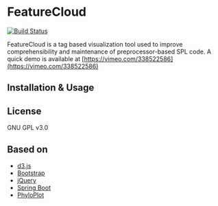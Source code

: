 # FeatureCloud
[![Build Status](https://travis-ci.com/rmedeiros/FeatureCloud.svg?branch=feature%2Fsnapshot-visualization)](https://travis-ci.com/rmedeiros/FeatureCloud)

FeatureCloud is a tag based visualization tool used to improve comprehensibility and maintenance
of preprocessor-based SPL code. A quick demo is available at [https://vimeo.com/338522586](https://vimeo.com/338522586)

## Installation & Usage


## License

GNU GPL v3.0

## Based on

* [d3.js](http://d3js.org/)
* [Bootstrap](http://getbootstrap.com)
* [jQuery](http://jquery.com)
* [Spring Boot](https://github.com/spring-projects/spring-boot)
* [PhyloPlot](https://github.com/adamzy/PhyloPlot)
